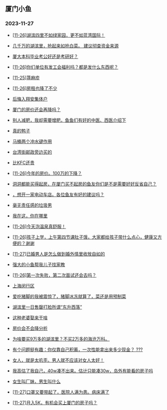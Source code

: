## 厦门小鱼 
### 2023-11-27

+ [[11-26]湖滨四里不如绿家园，更不如蓝湾国际！](http://bbs.xmfish.com/read-htm-tid-18111611.html)

+ [几千万的湖滨里，抢起来如抢白菜。 建议彻查资金来源](http://bbs.xmfish.com/read-htm-tid-18111660.html)

+ [厦大本科毕业考公好还是考研好？](http://bbs.xmfish.com/read-htm-tid-18111575.html)

+ [[11-26]你们单位有发工会福利吗？都是发什么东西呢？](http://bbs.xmfish.com/read-htm-tid-18111651.html)

+ [[11-25]荨麻疹](http://bbs.xmfish.com/read-htm-tid-18111574.html)

+ [[11-26]房租也降了不少](http://bbs.xmfish.com/read-htm-tid-18111676.html)

+ [后悔入翔安集体户](http://bbs.xmfish.com/read-htm-tid-18111764.html)

+ [厦门的房价还会再降吗？](http://bbs.xmfish.com/read-htm-tid-18111810.html)

+ [别人减肥，我却需要增肥，鱼鱼们有好的中医、西医介绍下](http://bbs.xmfish.com/read-htm-tid-18111589.html)

+ [真的鸭子](http://bbs.xmfish.com/read-htm-tid-18111683.html)

+ [马桶两个冲水键作用](http://bbs.xmfish.com/read-htm-tid-18111747.html)

+ [台湾街邮政旁边买的](http://bbs.xmfish.com/read-htm-tid-18111819.html)

+ [比KFC还贵](http://bbs.xmfish.com/read-htm-tid-18111834.html)

+ [[11-26]今年的房价。100万的下降？](http://bbs.xmfish.com/read-htm-tid-18111908.html)

+ [洞洞都能买得起房，在厦门买不起房的鱼友你们是不是需要好好反省自己？](http://bbs.xmfish.com/read-htm-tid-18111879.html)

+ [，想开一家电动车店。各位鱼友有好的建议吗？](http://bbs.xmfish.com/read-htm-tid-18111714.html)

+ [毫无责任感的垃圾男](http://bbs.xmfish.com/read-htm-tid-18111934.html)

+ [我在这，你在哪里](http://bbs.xmfish.com/read-htm-tid-18111880.html)

+ [[11-26]今天泡温泉真舒服！](http://bbs.xmfish.com/read-htm-tid-18111922.html)

+ [[11-26]孩子上学，上午第四节课肚子饿，大家都给孩子带什么点心，健康又方便的？谢谢](http://bbs.xmfish.com/read-htm-tid-18111877.html)

+ [[11-27]已婚男人是怎么做到婚外情里收放自如的](http://bbs.xmfish.com/read-htm-tid-18112032.html)

+ [强大的小鱼帮我儿子找家教](http://bbs.xmfish.com/read-htm-tid-18111828.html)

+ [[11-26]第一次失败，第二次面试还会去吗？](http://bbs.xmfish.com/read-htm-tid-18111935.html)

+ [上海闵行区](http://bbs.xmfish.com/read-htm-tid-18111937.html)

+ [爱吃猪脚的我被震惊了，猪脚冰冻就算了，菜还是用预制菜](http://bbs.xmfish.com/read-htm-tid-18112148.html)

+ [湖滨里一日售罄打脸所谓“东升西落”](http://bbs.xmfish.com/read-htm-tid-18111979.html)

+ [这种老婆娶来干啥](http://bbs.xmfish.com/read-htm-tid-18112177.html)

+ [房价会不会降分析](http://bbs.xmfish.com/read-htm-tid-18111918.html)

+ [为啥要买9万多的湖滨里？不买2万多的海沧万科。](http://bbs.xmfish.com/read-htm-tid-18112182.html)

+ [有个问题挺有趣：你仅靠自己积蓄，一次性能拿出来多少现金？ ???](http://bbs.xmfish.com/read-htm-tid-18112013.html)

+ [女人，就是太叽歪。男人就不应该对女人太好！](http://bbs.xmfish.com/read-htm-tid-18112191.html)

+ [我高估了我自己，40w凑不出来。估计只能凑30w，岛外有能看的房子吗](http://bbs.xmfish.com/read-htm-tid-18112279.html)

+ [女生叫厂妹，男生叫什么](http://bbs.xmfish.com/read-htm-tid-18112179.html)

+ [[11-27]口罩又要带起了，医院人满为患。病床满了](http://bbs.xmfish.com/read-htm-tid-18112302.html)

+ [[11-27]月入5K，有机会买上厦门的房子吗？](http://bbs.xmfish.com/read-htm-tid-18112069.html)

